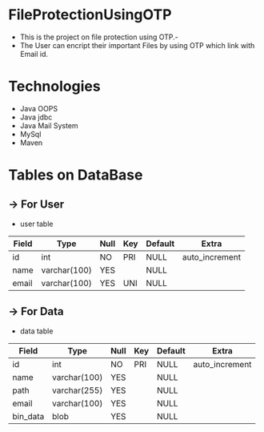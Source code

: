 # FileProtectionUsingOTP
- This is the project on file protection using OTP.-
-  The User can encript  their important Files by using OTP which link with Email id.

# Technologies
- Java OOPS
- Java jdbc
- Java Mail System
- MySql
- Maven

# Tables on DataBase
-> For User
-------------
* user table

 Field | Type         | Null | Key | Default | Extra          
 ------|--------------|------|-----|---------|-------
 id    | int          | NO   | PRI | NULL    | auto_increment 
 name  | varchar(100) | YES  |     | NULL    |                
 email | varchar(100) | YES  | UNI | NULL    |                


-> For Data
---------------
* data table
  
 Field    | Type         | Null | Key | Default | Extra          
----------|--------------|------|-----|---------|----------------
 id       | int          | NO   | PRI | NULL    | auto_increment 
 name     | varchar(100) | YES  |     | NULL    |                
 path     | varchar(255) | YES  |     | NULL    |                
 email    | varchar(100) | YES  |     | NULL    |                
 bin_data | blob         | YES  |     | NULL    |                


